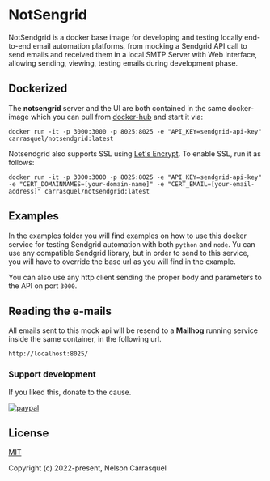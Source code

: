 # NotSengrid
NotSendgrid is a docker base image for developing and testing locally end-to-end email automation platforms, from mocking a Sendgrid API call to send emails and received them in a local SMTP Server with Web Interface, allowing sending, viewing, testing emails during development phase.

## Dockerized

The **notsengrid** server and the UI are both contained in the same docker-image which you can pull from [docker-hub](https://hub.docker.com/repository/docker/carrasquel/notsendgrid) and start it via:

```shell
docker run -it -p 3000:3000 -p 8025:8025 -e "API_KEY=sendgrid-api-key" carrasquel/notsendgrid:latest
```

Notsendgrid also supports SSL using [Let's Encrypt](https://letsencrypt.org/). To enable SSL, run it as follows:
```shell
docker run -it -p 3000:3000 -p 8025:8025 -e "API_KEY=sendgrid-api-key" -e "CERT_DOMAINNAMES=[your-domain-name]" -e "CERT_EMAIL=[your-email-address]" carrasquel/notsendgrid:latest
```

## Examples

In the examples folder you will find examples on how to use this docker service for testing Sendgrid automation with both `python` and `node`. Yu can use any compatible Sendgrid library, but in order to send to this service, you will have to override the base url as you will find in the example.

You can also use any http client sending the proper body and parameters to the API on port `3000`.

## Reading the e-mails

All emails sent to this mock api will be resend to a **Mailhog** running service inside the same container, in the following url.

```
http://localhost:8025/
```

### Support development

If you liked this, donate to the cause.

[![paypal](https://www.paypalobjects.com/en_US/i/btn/btn_donateCC_LG.gif)](https://www.paypal.me/carrasquel)

## License

[MIT](http://opensource.org/licenses/MIT)

Copyright (c) 2022-present, Nelson Carrasquel